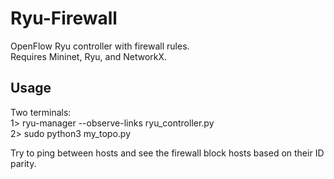 # Ryu-Firewall
OpenFlow Ryu controller with firewall rules. \
Requires Mininet, Ryu, and NetworkX.

## Usage
Two terminals: \
	1> ryu-manager --observe-links ryu_controller.py \
	2> sudo python3 my_topo.py

 Try to ping between hosts and see the firewall block hosts based on their ID parity.
